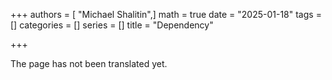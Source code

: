 +++
authors = [ "Michael Shalitin",]
math = true
date = "2025-01-18"
tags = []
categories = []
series = []
title = "Dependency"

+++

The page has not been translated yet.